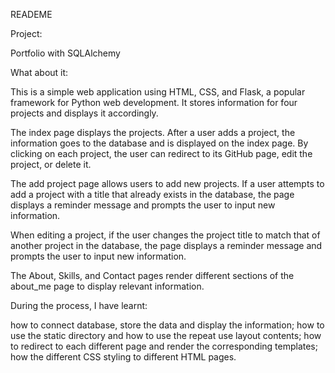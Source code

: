 READEME

Project:

Portfolio with SQLAlchemy

What about it:

This is a simple web application using HTML, CSS, and Flask, 
a popular framework for Python web development. 
It stores information for four projects and displays it accordingly.

The index page displays the projects.
After a user adds a project, the information goes to the database and is displayed on the index page.
By clicking on each project, the user can redirect to its GitHub page, edit the project, or delete it.

The add project page allows users to add new projects.
If a user attempts to add a project with a title that already exists in the database,
the page displays a reminder message and prompts the user to input new information.

When editing a project, if the user changes the project title to match that of another project in the database,
the page displays a reminder message and prompts the user to input new information.

The About, Skills, and Contact pages render different sections of the about_me page to display relevant information.

During the process, I have learnt:

how to connect database, store the data and display the information;
how to use the static directory and how to use the repeat use layout contents;
how to redirect to each different page and render the corresponding templates;
how the different CSS styling to different HTML pages.
